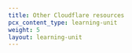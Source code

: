 ```yaml
---
title: Other Cloudflare resources
pcx_content_type: learning-unit
weight: 5
layout: learning-unit
---
```


